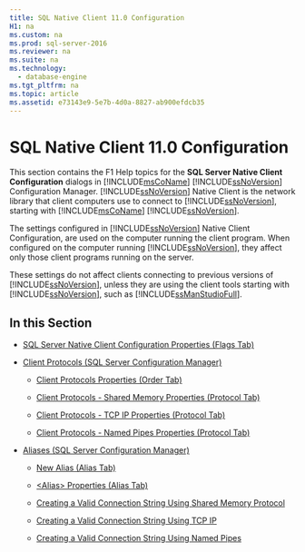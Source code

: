 ```yaml
---
title: SQL Native Client 11.0 Configuration
H1: na
ms.custom: na
ms.prod: sql-server-2016
ms.reviewer: na
ms.suite: na
ms.technology: 
  - database-engine
ms.tgt_pltfrm: na
ms.topic: article
ms.assetid: e73143e9-5e7b-4d0a-8827-ab900efdcb35
---
```

# SQL Native Client 11.0 Configuration
  This section contains the F1 Help topics for the **SQL Server Native Client Configuration** dialogs in [!INCLUDE[msCoName](../../Topics/TopicNameContainA/includes/msCoName_md.md)] [!INCLUDE[ssNoVersion](../../Topics/TopicNameContainA/includes/ssNoVersion_md.md)] Configuration Manager. [!INCLUDE[ssNoVersion](../../Topics/TopicNameContainA/includes/ssNoVersion_md.md)] Native Client is the network library that client computers use to connect to [!INCLUDE[ssNoVersion](../../Topics/TopicNameContainA/includes/ssNoVersion_md.md)], starting with [!INCLUDE[msCoName](../../Topics/TopicNameContainA/includes/msCoName_md.md)] [!INCLUDE[ssNoVersion](../../Topics/TopicNameContainA/includes/ssNoVersion_md.md)].  
  
 The settings configured in [!INCLUDE[ssNoVersion](../../Topics/TopicNameContainA/includes/ssNoVersion_md.md)] Native Client Configuration, are used on the computer running the client program. When configured on the computer running [!INCLUDE[ssNoVersion](../../Topics/TopicNameContainA/includes/ssNoVersion_md.md)], they affect only those client programs running on the server.  
  
 These settings do not affect clients connecting to previous versions of [!INCLUDE[ssNoVersion](../../Topics/TopicNameContainA/includes/ssNoVersion_md.md)], unless they are using the client tools starting with [!INCLUDE[ssNoVersion](../../Topics/TopicNameContainA/includes/ssNoVersion_md.md)], such as [!INCLUDE[ssManStudioFull](../../Topics/TopicNameContainA/includes/ssManStudioFull_md.md)].  
  
## In this Section  
  
-   [SQL Server Native Client Configuration Properties &#40;Flags Tab&#41;](../../Topics/TopicNameNotContainA/SQL-Server-Native-Client-Configuration-Properties--Flags-Tab-.md)  
  
-   [Client Protocols &#40;SQL Server Configuration Manager&#41;](../../Topics/TopicNameNotContainA/Client-Protocols--SQL-Server-Configuration-Manager-.md)  
  
    -   [Client Protocols Properties &#40;Order Tab&#41;](../../Topics/TopicNameNotContainA/Client-Protocols-Properties--Order-Tab-.md)  
  
    -   [Client Protocols - Shared Memory Properties &#40;Protocol Tab&#41;](../../Topics/TopicNameNotContainA/Client-Protocols---Shared-Memory-Properties--Protocol-Tab-.md)  
  
    -   [Client Protocols - TCP IP Properties &#40;Protocol Tab&#41;](../../Topics/TopicNameNotContainA/Client-Protocols---TCP-IP-Properties--Protocol-Tab-.md)  
  
    -   [Client Protocols - Named Pipes Properties &#40;Protocol Tab&#41;](../../Topics/TopicNameNotContainA/Client-Protocols---Named-Pipes-Properties--Protocol-Tab-.md)  
  
-   [Aliases &#40;SQL Server Configuration Manager&#41;](../../Topics/TopicNameNotContainA/Aliases--SQL-Server-Configuration-Manager-.md)  
  
    -   [New Alias &#40;Alias Tab&#41;](../../Topics/TopicNameNotContainA/New-Alias--Alias-Tab-.md)  
  
    -   [&#60;Alias&#62; Properties &#40;Alias Tab&#41;](../Topic/%3CAlias%3E%20Properties%20\(Alias%20Tab\).md)  
  
    -   [Creating a Valid Connection String Using Shared Memory Protocol](../../Topics/TopicNameContainA/Creating-a-Valid-Connection-String-Using-Shared-Memory-Protocol.md)  
  
    -   [Creating a Valid Connection String Using TCP IP](../../Topics/TopicNameContainA/Creating-a-Valid-Connection-String-Using-TCP-IP.md)  
  
    -   [Creating a Valid Connection String Using Named Pipes](../Topic/Creating%20a%20Valid%20Connection%20String%20Using%20Named%20Pipes.md)  
  
  